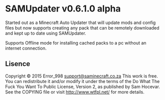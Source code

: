SAMUpdater v0.6.1.0 alpha
=========================

Started out as a Minecraft Auto Updater that will update mods and config files
but now supports creating any pack that can be remotely downloaded and kept up
to date using SAMUpdater.

Supports Offline mode for installing cached packs to a pc without an internet
connection.

Lisence
-------
Copyright © 2015 Error_998 <support@saminecraft.co.za>
This work is free. You can redistribute it and/or modify it under the
terms of the Do What The Fuck You Want To Public License, Version 2,
as published by Sam Hocevar. See the COPYING file or visit
http://www.wtfpl.net/ for more details.